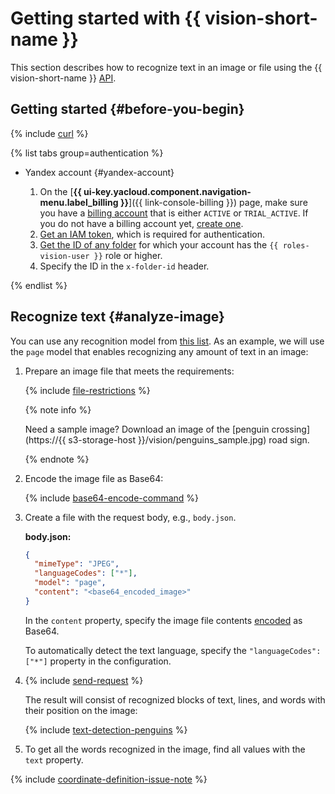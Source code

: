 # Getting started with {{ vision-short-name }}

This section describes how to recognize text in an image or file using the {{ vision-short-name }} [API](../vision/ocr/api-ref/index.md).

## Getting started {#before-you-begin}

{% include [curl](../_includes/curl.md) %}


{% list tabs group=authentication %}

- Yandex account {#yandex-account}

  1. On the [**{{ ui-key.yacloud.component.navigation-menu.label_billing }}**]({{ link-console-billing }}) page, make sure you have a [billing account](../billing/concepts/billing-account.md) that is either `ACTIVE` or `TRIAL_ACTIVE`. If you do not have a billing account yet, [create one](../billing/quickstart/index.md#create_billing_account).
  1. [Get an IAM token](../iam/operations/iam-token/create.md), which is required for authentication.
  1. [Get the ID of any folder](../resource-manager/operations/folder/get-id.md) for which your account has the `{{ roles-vision-user }}` role or higher.
  1. Specify the ID in the `x-folder-id` header.

{% endlist %}

## Recognize text {#analyze-image}

You can use any recognition model from [this list](concepts/ocr/index.md#models). As an example, we will use the `page` model that enables recognizing any amount of text in an image:

1. Prepare an image file that meets the requirements:

    {% include [file-restrictions](../_includes/vision/ocr-file-restrictions.md) %}

    {% note info %}

    Need a sample image? Download an image of the [penguin crossing](https://{{ s3-storage-host }}/vision/penguins_sample.jpg) road sign.

    {% endnote %}

1. Encode the image file as Base64:

    {% include [base64-encode-command](../_includes/vision/base64-encode-command.md) %}

1. Create a file with the request body, e.g., `body.json`.

    **body.json:**
    ```json
    {
      "mimeType": "JPEG",
      "languageCodes": ["*"],
      "model": "page",
      "content": "<base64_encoded_image>"
    }
    ```

    In the `content` property, specify the image file contents [encoded](./operations/base64-encode.md) as Base64.

    To automatically detect the text language, specify the `"languageCodes": ["*"]` property in the configuration.


1. {% include [send-request](../_includes/vision/send-request_ocr.md) %}

    The result will consist of recognized blocks of text, lines, and words with their position on the image:

    {% include [text-detection-penguins](../_includes/vision/text-detection-example.md) %}

1. To get all the words recognized in the image, find all values with the `text` property.

{% include [coordinate-definition-issue-note](../_includes/vision/coordinate-definition-issue-note.md) %}
